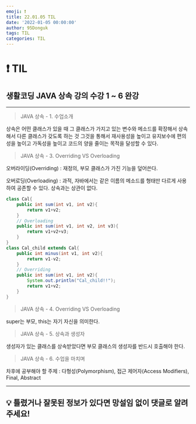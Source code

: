 ```yaml
---
emoji: ❗
title: 22.01.05 TIL
date: '2022-01-05 00:00:00'
author: 95Donguk
tags: TIL
categories: TIL
---
```


# ❗ TIL

## 생활코딩 JAVA 상속 강의 수강 1 ~ 6 완강
***
>JAVA 상속 - 1. 수업소개

상속은 어떤 클래스가 있을 때 그 클래스가 가지고 있는 변수와 메소드를 확장해서 상속해서 다른 클래스가 갖도록 하는 것 그것을 통해서 재사용성을 높이고 유지보수에 편의성을 높이고 가독성을 높이고 코드의 양을 줄이는 목적을 달성할 수 있다.

>JAVA 상속 - 3. Overriding VS Overloading

오버라이딩(Overriding) : 재정의, 부모 클래스가 가진 기능을 덮어쓴다.

오버로딩(Overloading) : 과적, 자바에서는 같은 이름의 메소드를 형태만 다르게 사용하여 공존할 수 있다. 상속과는 상관이 없다.

```java
class Cal{
    public int sum(int v1, int v2){
        return v1+v2;
    }
    // Overloading
    public int sum(int v1, int v2, int v3){
        return v1+v2+v3;
    }
}
class Cal_child extends Cal{
    public int minus(int v1, int v2){
        return v1-v2;
    }
    // Overriding
    public int sum(int v1, int v2){
        System.out.println("Cal_child!!");
        return v1+v2;
    }
}
```

>JAVA 상속 - 4. Overriding VS Overloading

super는 부모, this는 자기 자신을 의미한다.

>JAVA 상속 - 5. 상속과 생성자

생성자가 있는 클래스를 상속받았다면 부모 클래스의 생성자를 반드시 호출해야 한다.

>JAVA 상속 - 6. 수업을 마치며

차후에 공부해야 할 주제 : 다형성(Polymorphism), 접근 제어자(Access Modifiers), Final, Abstract

***
## 💡 틀렸거나 잘못된 정보가 있다면 망설임 없이 댓글로 알려주세요!

